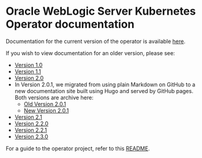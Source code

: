 # Oracle WebLogic Server Kubernetes Operator documentation

Documentation for the current version of the operator is
available [here](https://oracle.github.io/weblogic-kubernetes-operator).

If you wish to view documentation for an older version, please see:

* [Version 1.0](v1.0)
* [Version 1.1](v1.1)
* [Version 2.0](v2.0)
* In Version 2.0.1, we migrated from using plain Markdown on GitHub to 
  a new documentation site built using Hugo and served by GitHub pages.
  Both versions are archive here:
    * [Old Version 2.0.1](v2.0.1)
    * [New Version 2.0.1](https://oracle.github.io/weblogic-kubernetes-operator/2.0.1)
* [Version 2.1](https://oracle.github.io/weblogic-kubernetes-operator/2.1)
* [Version 2.2.0](https://oracle.github.io/weblogic-kubernetes-operator/2.2.0)
* [Version 2.2.1](https://oracle.github.io/weblogic-kubernetes-operator/2.2.1)
* [Version 2.3.0](https://oracle.github.io/weblogic-kubernetes-operator/2.3.0)

For a guide to the operator project, refer to this [README](../README.md).
